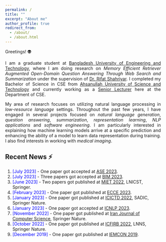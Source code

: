 ```yaml
---
permalink: /
title: ""
excerpt: "About me"
author_profile: true
redirect_from: 
  - /about/
  - /about.html
---
```


Greetings! 👽

<p style="text-align:justify">I am a graduate student at <a href="https://www.buet.ac.bd/">Bangladesh University of Engineering and Technology</a>, 
where I am doing research on <em>Memory Efficient Retriever Augmented Open-Domain Question Answering Through Web Search and Summarization</em> under the supervision of <a href="https://cse.buet.ac.bd/faculty_list/detail/rifat">Dr. Rifat Shahriyar</a>.
I completed my Bachelor of Science in CSE from <a href="https://aust.edu/">Ahsanullah University of Science and Technology</a> and 
currently working as a <a href="https://aust.edu/cse/faculty_member/mr_g_m_shahariar">Senior Lecturer</a> here at the Department of CSE.</p>

<p style="text-align:justify">My area of research focuses on utilizing natural language processing in <em>low-resource language</em> settings. 
Throughout the past few years, I have engaged in several projects focused on <em>natural language generation</em>, <em>question answering</em>, 
<em>summarization</em>, <em>representation learning</em>, <em>NLP applications</em> and <em>software engineering</em>. 
I am particularly interested in explaining how machine learning models arrive at a specific prediction and 
enhancing the ability of a model to learn data representation during training. I also find interests in working with <em>medical imaging</em>.</p>


## Recent News ⚡
1. <span style="color:blue">[July 2023]</span> - One paper got accepted at [ASE 2023](https://conf.researchr.org/track/ase-2023/ase-2023-papers).
2. <span style="color:blue">[July 2023]</span> - Three papers got accepted at [BIM 2023](https://confbim.com/).
3. <span style="color:blue">[June 2023]</span> -  Two papers got published at [MIET 2022](https://link.springer.com/book/10.1007/978-3-031-34622-4), LNICST, Springer.
4. <span style="color:blue">[February 2023]</span> -  One paper got published at [ECCE 2023](https://webs.cuet.ac.bd/ecce/).
5. <span style="color:blue">[January 2023]</span> -  One paper got published at [ICICTD 2022](https://link.springer.com/book/10.1007/978-981-19-7528-8), SADIC, Springer Nature.
6. <span style="color:blue">[January 2023]</span> -  One paper got accepted at [ICNLP 2023](http://www.icnlp.net/index.html).
7. <span style="color:blue">[November 2022]</span> -  One paper got published at [Iran Journal of Computer Science](https://www.springer.com/journal/42044), Springer Nature.
8. <span style="color:blue">[October 2022]</span> -  One paper got published at [ICFIRB 2022](https://link.springer.com/book/10.1007/978-981-19-2445-3), LNNS, Springer Nature.
9. <span style="color:blue">[December 2019]</span> -  One paper got published at [IEMCON 2019](https://ieee-iemcon.org/ieee-iemcon-2019-2/).
